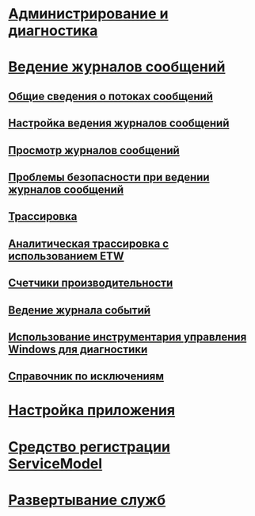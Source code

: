 # [Администрирование и диагностика](index.md)
# [Ведение журналов сообщений](message-logging.md)
## [Общие сведения о потоках сообщений](message-flow-overview.md)
## [Настройка ведения журналов сообщений](configuring-message-logging.md)
## [Просмотр журналов сообщений](viewing-message-logs.md)
## [Проблемы безопасности при ведении журналов сообщений](security-concerns-for-message-logging.md)
## [Трассировка](tracing/)
## [Аналитическая трассировка с использованием ETW](etw/)
## [Счетчики производительности](performance-counters/)
## [Ведение журнала событий](event-logging/)
## [Использование инструментария управления Windows для диагностики](wmi/)
## [Справочник по исключениям](exceptions-reference/)
# [Настройка приложения](configuring-your-application.md)
# [Средство регистрации ServiceModel](servicemodel-registration-tool.md)
# [Развертывание служб](deploying-services.md)
